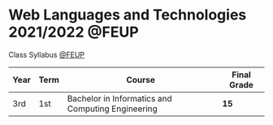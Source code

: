 # Web Languages and Technologies 2021/2022 @FEUP

Class Syllabus [@FEUP](https://sigarra.up.pt/feup/en/ucurr_geral.ficha_uc_view?pv_ocorrencia_id=484430)

| **Year** | **Term**  | **Course** | **Final Grade** |
|   ---    |    ---    |    ---     |    ---          |
| 3rd | 1st | Bachelor in Informatics and Computing Engineering | **15** |
